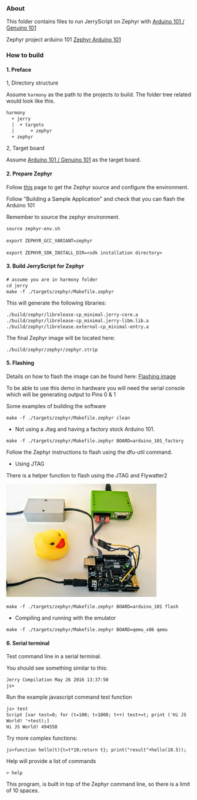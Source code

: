 ### About

This folder contains files to run JerryScript on Zephyr with
[Arduino 101 / Genuino 101](https://www.arduino.cc/en/Main/ArduinoBoard101)

Zephyr project arduino 101
[Zephyr Arduino 101](https://www.zephyrproject.org/doc/board/arduino_101.html)

### How to build

#### 1. Preface

1, Directory structure

Assume `harmony` as the path to the projects to build.
The folder tree related would look like this.

```
harmony
  + jerry
  |  + targets
  |      + zephyr
  + zephyr
```


2, Target board

Assume [Arduino 101 / Genuino 101](https://www.arduino.cc/en/Main/ArduinoBoard101)
as the target board.


#### 2. Prepare Zephyr

Follow [this](https://www.zephyrproject.org/doc/getting_started/getting_started.html) page to get
the Zephyr source and configure the environment.

Follow "Building a Sample Application" and check that you can flash the Arduino 101

Remember to source the zephyr environment.

```
source zephyr-env.sh

export ZEPHYR_GCC_VARIANT=zephyr

export ZEPHYR_SDK_INSTALL_DIR=<sdk installation directory>
```

#### 3. Build JerryScript for Zephyr

```
# assume you are in harmony folder
cd jerry
make -f ./targets/zephyr/Makefile.zephyr
```

This will generate the following libraries:
```
./build/zephyr/librelease-cp_minimal.jerry-core.a
./build/zephyr/librelease-cp_minimal.jerry-libm.lib.a
./build/zephyr/librelease.external-cp_minimal-entry.a
```

The final Zephyr image will be located here:
```
./build/zephyr/zephyr/zephyr.strip
```

#### 5. Flashing

Details on how to flash the image can be found here:
[Flashing image](https://www.zephyrproject.org/doc/board/arduino_101.html)

To be able to use this demo in hardware you will need the serial console
which will be generating output to Pins 0 & 1

Some examples of building the software

```
make -f ./targets/zephyr/Makefile.zephyr clean
```

- Not using a Jtag and having a factory stock Arduino 101.

```
make -f ./targets/zephyr/Makefile.zephyr BOARD=arduino_101_factory 
```

Follow the Zephyr instructions to flash using the dfu-util command.


- Using JTAG

There is a helper function to flash using the JTAG and Flywatter2

![alt tag](docs/arduino_101.jpg?raw=true "Example")
```
make -f ./targets/zephyr/Makefile.zephyr BOARD=arduino_101 flash

```

- Compiling and running with the emulator
```
make -f ./targets/zephyr/Makefile.zephyr BOARD=qemu_x86 qemu
```


#### 6. Serial terminal

Test command line in a serial terminal.


You should see something similar to this:
```
Jerry Compilation May 26 2016 13:37:50
js>
```


Run the example javascript command test function
```
js> test
Script [var test=0; for (t=100; t<1000; t++) test+=t; print ('Hi JS World! '+test);]
Hi JS World! 494550
```


Try more complex functions:
```
js>function hello(t){t=t*10;return t}; print("result"+hello(10.5));
```


Help will provide a list of commands
```
> help
```

This program, is built in top of the Zephyr command line, so there is a limit of 10 spaces.
